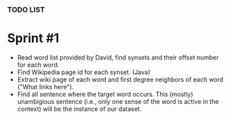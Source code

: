 ### TODO LIST

# Sprint #1
- Read word list provided by David, find synsets and their offset number for each word.
- Find Wikipedia page id for each synset. (Java)
- Extract wiki page of each word and first degree neighbors of each word ("What links here").
- Find all sentence where the target word occurs. This (mostly) unambigious sentence (i.e., only one sense of the word is active in the context) will be the instance of our dataset.
